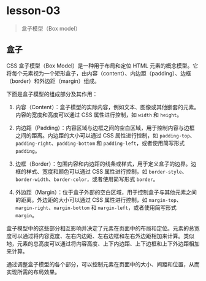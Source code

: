 # lesson-03
> 盒子模型（Box model）

## 盒子
CSS 盒子模型（Box Model）是一种用于布局和定位 HTML 元素的概念模型。它将每个元素视为一个矩形盒子，由内容（content）、内边距（padding）、边框（border）和外边距（margin）组成。

下面是盒子模型的组成部分及其作用：

1. 内容（Content）：盒子模型的实际内容，例如文本、图像或其他嵌套的元素。内容的宽度和高度可以通过 CSS 属性进行控制，如 `width` 和 `height`。

2. 内边距（Padding）：内容区域与边框之间的空白区域，用于控制内容与边框之间的距离。内边距的大小可以通过 CSS 属性进行控制，如 `padding-top`、`padding-right`、`padding-bottom` 和 `padding-left`，或者使用简写形式 `padding`。

3. 边框（Border）：包围内容和内边距的线条或样式，用于定义盒子的边界。边框的样式、宽度和颜色可以通过 CSS 属性进行控制，如 `border-style`、`border-width`、`border-color`，或者使用简写形式 `border`。

4. 外边距（Margin）：位于盒子外部的空白区域，用于控制盒子与其他元素之间的距离。外边距的大小可以通过 CSS 属性进行控制，如 `margin-top`、`margin-right`、`margin-bottom` 和 `margin-left`，或者使用简写形式 `margin`。

盒子模型中的这些部分相互影响并决定了元素在页面中的布局和定位。元素的总宽度可以通过将内容宽度、左右内边距、左右边框和左右外边距相加来计算。类似地，元素的总高度可以通过将内容高度、上下内边距、上下边框和上下外边距相加来计算。

通过调整盒子模型的各个部分，可以控制元素在页面中的大小、间距和位置，从而实现所需的布局效果。